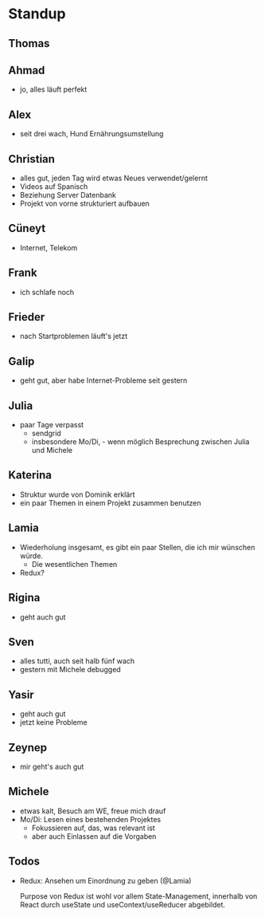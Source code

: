 # Standup

## Thomas

## Ahmad
- jo, alles läuft perfekt

## Alex
- seit drei wach, Hund Ernährungsumstellung

## Christian
- alles gut, jeden Tag wird etwas Neues verwendet/gelernt
- Videos auf Spanisch
- Beziehung Server Datenbank
- Projekt von vorne strukturiert aufbauen

## Cüneyt
- Internet, Telekom

## Frank
- ich schlafe noch

## Frieder
- nach Startproblemen läuft's jetzt

## Galip
- geht gut, aber habe Internet-Probleme seit gestern

## Julia
- paar Tage verpasst
	- sendgrid
	- insbesondere Mo/Di, - wenn möglich Besprechung zwischen Julia und Michele

## Katerina
- Struktur wurde von Dominik erklärt
- ein paar Themen in einem Projekt zusammen benutzen

## Lamia
- Wiederholung insgesamt, es gibt ein paar Stellen, die ich mir wünschen würde.
  - Die wesentlichen Themen
- Redux?

## Rigina
- geht auch gut

## Sven
- alles tutti, auch seit halb fünf wach
- gestern mit Michele debugged

## Yasir
- geht auch gut
- jetzt keine Probleme

## Zeynep
- mir geht's auch gut

## Michele
- etwas kalt, Besuch am WE, freue mich drauf
- Mo/Di: Lesen eines bestehenden Projektes
  - Fokussieren auf, das, was relevant ist
  - aber auch Einlassen auf die Vorgaben

## Todos
- Redux: Ansehen um Einordnung zu geben (@Lamia)
  
  Purpose von Redux ist wohl vor allem State-Management, 
  innerhalb von React durch useState und useContext/useReducer abgebildet.
